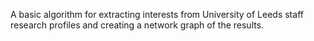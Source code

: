 A basic algorithm for extracting interests from University of Leeds staff research profiles and creating a network graph of the results.

